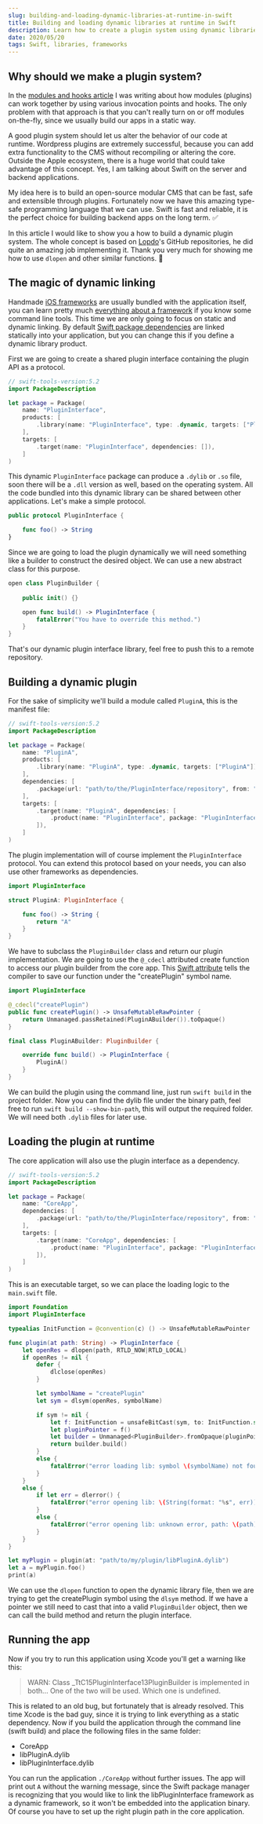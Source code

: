 ```yaml
---
slug: building-and-loading-dynamic-libraries-at-runtime-in-swift
title: Building and loading dynamic libraries at runtime in Swift
description: Learn how to create a plugin system using dynamic libraries and the power of Swift, aka. modular frameworks on the server-side.
date: 2020/05/20
tags: Swift, libraries, frameworks
---
```


## Why should we make a plugin system?

In the [modules and hooks article](https://theswiftdev.com/modules-and-hooks-in-swift/) I was writing about how modules (plugins) can work together by using various invocation points and hooks. The only problem with that approach is that you can't really turn on or off modules on-the-fly, since we usually build our apps in a static way.

A good plugin system should let us alter the behavior of our code at runtime. Wordpress plugins are extremely successful, because you can add extra functionality to the CMS without recompiling or altering the core. Outside the Apple ecosystem, there is a huge world that could take advantage of this concept. Yes, I am talking about Swift on the server and backend applications.

My idea here is to build an open-source modular CMS that can be fast, safe and extensible through plugins. Fortunately now we have this amazing type-safe programming language that we can use. Swift is fast and reliable, it is the perfect choice for building backend apps on the long term. ✅

In this article I would like to show you a how to build a dynamic plugin system. The whole concept is based on [Lopdo](https://github.com/Lopdo)'s GitHub repositories, he did quite an amazing job implementing it. Thank you very much for showing me how to use `dlopen` and other similar functions. 🙏

## The magic of dynamic linking

Handmade [iOS frameworks](https://theswiftdev.com/how-to-make-a-swift-framework/) are usually bundled with the application itself, you can learn pretty much [everything about a framework](https://theswiftdev.com/deep-dive-into-swift-frameworks/) if you know some command line tools. This time we are only going to focus on static and dynamic linking. By default [Swift package dependencies](https://theswiftdev.com/the-swift-package-manifest-file/) are linked statically into your application, but you can change this if you define a dynamic library product.

First we are going to create a shared plugin interface containing the plugin API as a protocol.

```swift
// swift-tools-version:5.2
import PackageDescription

let package = Package(
    name: "PluginInterface",
    products: [
        .library(name: "PluginInterface", type: .dynamic, targets: ["PluginInterface"]),
    ],
    targets: [
        .target(name: "PluginInterface", dependencies: []),
    ]
)
```

This dynamic `PluginInterface` package can produce a `.dylib` or `.so` file, soon there will be a `.dll` version as well, based on the operating system. All the code bundled into this dynamic library can be shared between other applications. Let's make a simple protocol.

```swift
public protocol PluginInterface {

    func foo() -> String
}
```

Since we are going to load the plugin dynamically we will need something like a builder to construct the desired object. We can use a new abstract class for this purpose.

```swift
open class PluginBuilder {
    
    public init() {}

    open func build() -> PluginInterface {
        fatalError("You have to override this method.")
    }
}
```
That's our dynamic plugin interface library, feel free to push this to a remote repository.

## Building a dynamic plugin
For the sake of simplicity we'll build a module called `PluginA`, this is the manifest file:

```swift
// swift-tools-version:5.2
import PackageDescription

let package = Package(
    name: "PluginA",
    products: [
        .library(name: "PluginA", type: .dynamic, targets: ["PluginA"]),
    ],
    dependencies: [
        .package(url: "path/to/the/PluginInterface/repository", from: "1.0.0"),
    ],
    targets: [
        .target(name: "PluginA", dependencies: [
            .product(name: "PluginInterface", package: "PluginInterface")
        ]),
    ]
)
```

The plugin implementation will of course implement the `PluginInterface` protocol. You can extend this protocol based on your needs, you can also use other frameworks as dependencies.

```swift
import PluginInterface

struct PluginA: PluginInterface {

    func foo() -> String {
        return "A"
    }
}
```

We have to subclass the `PluginBuilder` class and return our plugin implementation. We are going to use the `@_cdecl` attributed create function to access our plugin builder from the core app. This [Swift attribute](https://theswiftdev.com/everything-about-public-and-private-swift-attributes/) tells the compiler to save our function under the "createPlugin" symbol name.

```swift
import PluginInterface

@_cdecl("createPlugin")
public func createPlugin() -> UnsafeMutableRawPointer {
    return Unmanaged.passRetained(PluginABuilder()).toOpaque()
}

final class PluginABuilder: PluginBuilder {

    override func build() -> PluginInterface {
        PluginA()
    }
}
```

We can build the plugin using the command line, just run `swift build` in the project folder. Now you can find the dylib file under the binary path, feel free to run `swift build --show-bin-path`, this will output the required folder. We will need both `.dylib` files for later use.

## Loading the plugin at runtime

The core application will also use the plugin interface as a dependency.

```swift
// swift-tools-version:5.2
import PackageDescription

let package = Package(
    name: "CoreApp",
    dependencies: [
        .package(url: "path/to/the/PluginInterface/repository", from: "1.0.0"),
    ],
    targets: [
        .target(name: "CoreApp", dependencies: [
            .product(name: "PluginInterface", package: "PluginInterface")
        ]),
    ]
)
```

This is an executable target, so we can place the loading logic to the `main.swift` file.

```swift
import Foundation
import PluginInterface

typealias InitFunction = @convention(c) () -> UnsafeMutableRawPointer

func plugin(at path: String) -> PluginInterface {
    let openRes = dlopen(path, RTLD_NOW|RTLD_LOCAL)
    if openRes != nil {
        defer {
            dlclose(openRes)
        }

        let symbolName = "createPlugin"
        let sym = dlsym(openRes, symbolName)

        if sym != nil {
            let f: InitFunction = unsafeBitCast(sym, to: InitFunction.self)
            let pluginPointer = f()
            let builder = Unmanaged<PluginBuilder>.fromOpaque(pluginPointer).takeRetainedValue()
            return builder.build()
        }
        else {
            fatalError("error loading lib: symbol \(symbolName) not found, path: \(path)")
        }
    }
    else {
        if let err = dlerror() {
            fatalError("error opening lib: \(String(format: "%s", err)), path: \(path)")
        }
        else {
            fatalError("error opening lib: unknown error, path: \(path)")
        }
    }
}

let myPlugin = plugin(at: "path/to/my/plugin/libPluginA.dylib")
let a = myPlugin.foo()
print(a)
```

We can use the `dlopen` function to open the dynamic library file, then we are trying to get the createPlugin symbol using the `dlsym` method. If we have a pointer we still need to cast that into a valid `PluginBuilder` object, then we can call the build method and return the plugin interface.

## Running the app

Now if you try to run this application using Xcode you'll get a warning like this:

> WARN: Class \_TtC15PluginInterface13PluginBuilder is implemented in both... One of the two will be used. Which one is undefined.

This is related to an old bug, but fortunately that is already resolved. This time Xcode is the bad guy, since it is trying to link everything as a static dependency. Now if you build the application through the command line (swift build) and place the following files in the same folder:

- CoreApp
- libPluginA.dylib
- libPluginInterface.dylib

You can run the application `./CoreApp` without further issues. The app will print out `A` without the warning message, since the Swift package manager is recognizing that you would like to link the libPluginInterface framework as a dynamic framework, so it won't be embedded into the application binary. Of course you have to set up the right plugin path in the core application.
